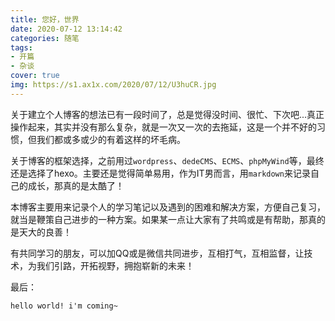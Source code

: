 ```yaml
---
title: 您好，世界
date: 2020-07-12 13:14:42
categories: 随笔
tags: 
- 开篇
- 杂谈
cover: true
img: https://s1.ax1x.com/2020/07/12/U3huCR.jpg
---
```


关于建立个人博客的想法已有一段时间了，总是觉得没时间、很忙、下次吧...真正操作起来，其实并没有那么复杂，就是一次又一次的去拖延，这是一个并不好的习惯，但我们都或多或少的有着这样的坏毛病。

关于博客的框架选择，之前用过`wordpress`、`dedeCMS`、`ECMS`、`phpMyWind`等，最终还是选择了hexo。主要还是觉得简单易用，作为IT男而言，用`markdown`来记录自己的成长，那真的是太酷了！

本博客主要用来记录个人的学习笔记以及遇到的困难和解决方案，方便自己复习，就当是鞭策自己进步的一种方案。如果某一点让大家有了共鸣或是有帮助，那真的是天大的良善！

有共同学习的朋友，可以加QQ或是微信共同进步，互相打气，互相监督，让技术，为我们引路，开拓视野，拥抱崭新的未来！

最后：
```
hello world! i'm coming~
```